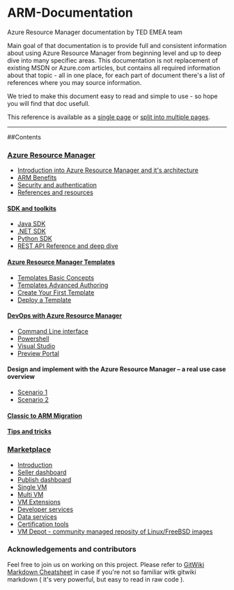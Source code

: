 # ARM-Documentation

Azure Resource Manager documentation by TED EMEA team

Main goal of that documentation is to provide full and consistent information about using Azure Resource Manager from beginning level and up to deep dive into many specifiec areas. This documentation is not replacement of existing MSDN or Azure.com articles, but contains all required information
about that topic - all in one place, for each part of document there's a list of references where you may source information.

We tried to make this document easy to read and simple to use - so hope you will find that doc usefull.

This reference is available as a [single page](singlepage.md) or [split into multiple pages](readme.md).

---

##Contents

### [Azure Resource Manager](ARM/README.md)  

 * [Introduction into Azure Resource Manager and it's architecture](ARM/Introduction.md)
 * [ARM Benefits](ARM/Benefits.md)
 * [Security and authentication](ARM/Security.md)
 * [References and resources](ARM/references.md)

#### [SDK and toolkits](ARM/SDKs/README.md)
 * [Java SDK](ARM/SDKs/Java-sdk.md)
 * [.NET SDK](ARM/SDKs/Net-sdk.md)
 * [Python SDK](ARM/SDKs/Python-sdk.md)
 * [REST API Reference and deep dive](ARM/SDKs/Rest-api.md)

#### [Azure Resource Manager Templates](ARM/Templates/README.md)
 * [Templates Basic Concepts](ARM/Templates/Templates_Basics.md)
 * [Templates Advanced Authoring](ARM/Templates/Tempalte_Advanced_Authoring.md)
 * [Create Your First Template](ARM/Templates/My_First_Template.md)
 * [Deploy a Template](ARM/Templates/Template_Deploy.md)

#### [DevOps with Azure Resource Manager](DevOps/README.md)

 * [Command Line interface](DevOps/CLI.md)
 * [Powershell](DevOps/Powershell.md)
 * [Visual Studio](DevOps/Visual-studio.md)
 * [Preview Portal](DevOps/Portal.md)

#### Design and implement with the Azure Resource Manager – a real use case overview 
  * [Scenario 1](Use-cases/Scenario-1.md)
  * [Scenario 2](Use-cases/Scenario-2.md)

#### [Classic to ARM Migration](ARM/classic2ARM_Migration.md)

#### [Tips and tricks](Tips-and-tricks/README.md)

### [Marketplace](Marketplace/README.md)

 * [Introduction](Marketplace/Introduction.md)
 * [Seller dashboard](Marketplace/Seller-dashboard.md)
 * [Publish dashboard](Marketplace/Publish-dashboard.md)
 * [Single VM](Marketplace/Single-vm.md)
 * [Multi VM](Marketplace/Multi-vm.md)
 * [VM Extensions](Marketplace/VM-extensions.md)
 * [Developer services](Marketplace/Developer-services.md)
 * [Data services](Marketplace/Data-services.md)
 * [Certification tools](Marketplace/Azure-certification-tool.md)
 * [VM Depot - community managed reposity of Linux/FreeBSD images](Marketplace/VM-depot.md)

### Acknowledgements and contributors

Feel free to join us on working on this project. Please refer to [GitWiki Markdown Cheatsheet](https://github.com/adam-p/markdown-here/wiki/Markdown-Cheatsheet) in case
if you're not so familiar witk gitwiki markdown ( it's very powerful, but easy to read in raw code ).
